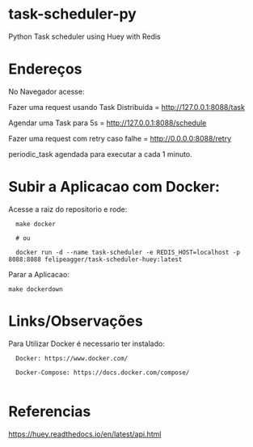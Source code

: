 # task-scheduler-py
Python Task scheduler using Huey with Redis

# Endereços

No Navegador acesse: 

Fazer uma request usando Task Distribuida = http://127.0.0.1:8088/task

Agendar uma Task para 5s = http://127.0.0.1:8088/schedule 

Fazer uma request com retry caso falhe = http://0.0.0.0:8088/retry

periodic_task agendada para executar a cada 1 minuto.

# Subir a Aplicacao com Docker:
  Acesse a raiz do repositorio e rode: 
  
```  
  make docker  
  
  # ou 

  docker run -d --name task-scheduler -e REDIS_HOST=localhost -p 8088:8088 felipeagger/task-scheduler-huey:latest
```

  Parar a Aplicacao: 
  ```  
  make dockerdown  
  ```  


# Links/Observações

Para Utilizar Docker é necessario ter instalado:

```  
  Docker: https://www.docker.com/

  Docker-Compose: https://docs.docker.com/compose/
  
```  

# Referencias

https://huey.readthedocs.io/en/latest/api.html
